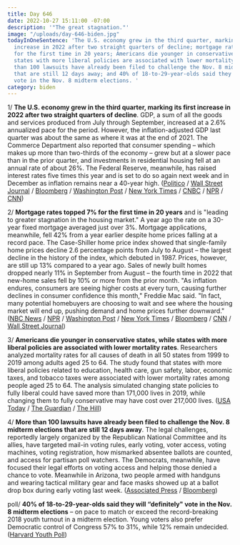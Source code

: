 ```yaml
---
title: Day 646
date: 2022-10-27 15:11:00 -07:00
description: '"The great stagnation."'
image: "/uploads/day-646-biden.jpg"
todayInOneSentence: 'The U.S. economy grew in the third quarter, marking its first
  increase in 2022 after two straight quarters of decline; mortgage rates topped 7%
  for the first time in 20 years; Americans die younger in conservative states, while
  states with more liberal policies are associated with lower mortality rates; more
  than 100 lawsuits have already been filed to challenge the Nov. 8 midterm elections
  that are still 12 days away; and 40% of 18-to-29-year-olds said they will “definitely"
  vote in the Nov. 8 midterm elections. '
category: biden
---
```


1/ **The U.S. economy grew in the third quarter, marking its first increase in 2022 after two straight quarters of decline**. GDP, a sum of all the goods and services produced from July through September, increased at a 2.6% annualized pace for the period. However, the inflation-adjusted GDP last quarter was about the same as where it was at the end of 2021. The Commerce Department also reported that consumer spending – which makes up more than two-thirds of the economy – grew but at a slower pace than in the prior quarter, and investments in residential housing fell at an annual rate of about 26%. The Federal Reserve, meanwhile, has raised interest rates five times this year and is set to do so again next week and in December as inflation remains near a 40-year high. ([Politico](https://www.politico.com/news/2022/10/27/us-economy-growth-expanding-housing-investment-00063742) / [Wall Street Journal](https://www.wsj.com/articles/us-gdp-economic-growth-third-quarter-2022-11666830253) / [Bloomberg](https://www.bloomberg.com/news/articles/2022-10-27/us-economy-shows-worst-yet-to-come-with-cooling-just-starting?srnd=premium&sref=MIBMEEoj) / [Washington Post](https://www.washingtonpost.com/business/2022/10/27/gdp-2022-q3-economy/) / [New York Times](https://www.nytimes.com/2022/10/27/business/economy/us-economy-gdp.html) / [CNBC](https://www.cnbc.com/2022/10/27/us-gdp-accelerated-at-2point6percent-pace-in-q3-better-than-expected-as-growth-turns-positive.html) / [NPR](https://www.npr.org/2022/10/27/1131605558/gdp-economy-growth-inflation-employment-spending-housing-interest-rates) / [CNN](https://www.cnn.com/2022/10/27/economy/us-gdp-third-quarter-initial/index.html))


2/ **Mortgage rates topped 7% for the first time in 20 years** and is "leading to greater stagnation in the housing market." A year ago the rate on a 30-year fixed mortgage averaged just over 3%. Mortgage applications, meanwhile, fell 42% from a year earlier despite home prices falling at a record pace. The Case-Shiller home price index showed that single-family home prices decline 2.6 percentage points from July to August – the largest decline in the history of the index, which debuted in 1987. Prices, however, are still up 13% compared to a year ago. Sales of newly built homes dropped nearly 11% in September from August – the fourth time in 2022 that new-home sales fell by 10% or more from the prior month. "As inflation endures, consumers are seeing higher costs at every turn, causing further declines in consumer confidence this month," Freddie Mac said. "In fact, many potential homebuyers are choosing to wait and see where the housing market will end up, pushing demand and home prices further downward." ([NBC News](https://www.nbcnews.com/business/economy/mortgage-rates-7-percent-first-time-20-years-rcna54321) / [NPR](https://www.npr.org/2022/10/27/1131875793/buying-a-home-gets-even-harder-as-mortgage-rates-top-7) / [Washington Post](https://www.washingtonpost.com/business/2022/10/27/mortgage-rates-7-percent/) / [New York Times](https://www.nytimes.com/2022/10/27/business/us-mortgage-rates.html) / [Bloomberg](https://www.bloomberg.com/news/articles/2022-10-27/us-mortgage-rates-soar-past-7-for-first-time-in-two-decades?sref=MIBMEEoj) / [CNN](https://www.cnn.com/2022/10/27/homes/mortgage-rates-october-27/index.html) / [Wall Street Journal](https://www.wsj.com/articles/new-home-sales-fell-nearly-11-in-september-amid-rising-interest-rates-11666805497))

3/ **Americans die younger in conservative states, while states with more liberal policies are associated with lower mortality rates**. Researchers analyzed mortality rates for all causes of death in all 50 states from 1999 to 2019 among adults aged 25 to 64. The study found that states with more liberal policies related to education, health care, gun safety, labor, economic taxes, and tobacco taxes were associated with lower mortality rates among people aged 25 to 64. The analysis simulated changing state policies to fully liberal could have saved more than 171,000 lives in 2019, while changing them to fully conservative may have cost over 217,000 lives. ([USA Today](https://www.usatoday.com/story/news/health/2022/10/26/working-age-american-mortality-rate-state-policies/10594782002/) / [The Guardian](https://www.theguardian.com/us-news/2022/oct/27/life-expectancy-us-conservative-liberal-states) / [The Hill](https://thehill.com/policy/healthcare/3705779-americans-die-younger-in-states-with-conservative-policies-study/))

4/ **More than 100 lawsuits have already been filed to challenge the Nov. 8 midterm elections that are still 12 days away**. The legal challenges, reportedly largely organized by the Republican National Committee and its allies, have targeted mail-in voting rules, early voting, voter access, voting machines, voting registration, how mismarked absentee ballots are counted, and access for partisan poll watchers. The Democrats, meanwhile, have focused their legal efforts on voting access and helping those denied a chance to vote. Meanwhile in Arizona, two people armed with handguns and wearing tactical military gear and face masks showed up at a ballot drop box during early voting last week. ([Associated Press](https://apnews.com/article/2022-midterm-elections-voting-donald-trump-lawsuits-d93488cda4b33ee3a73657ffe28d6b8f) / [Bloomberg](https://www.bloomberg.com/news/articles/2022-10-27/masked-poll-watchers-are-showing-up-at-voting-sites-with-handguns-and-kevlar-vests?sref=MIBMEEoj))

poll/ **40% of 18-to-29-year-olds said they will “definitely" vote in the Nov. 8 midterm elections** – on pace to match or exceed the record-breaking 2018 youth turnout in a midterm election. Young voters also prefer Democratic control of Congress 57% to 31%, while 12% remain undecided. ([Harvard Youth Poll](https://iop.harvard.edu/fall-2022-harvard-youth-poll))

